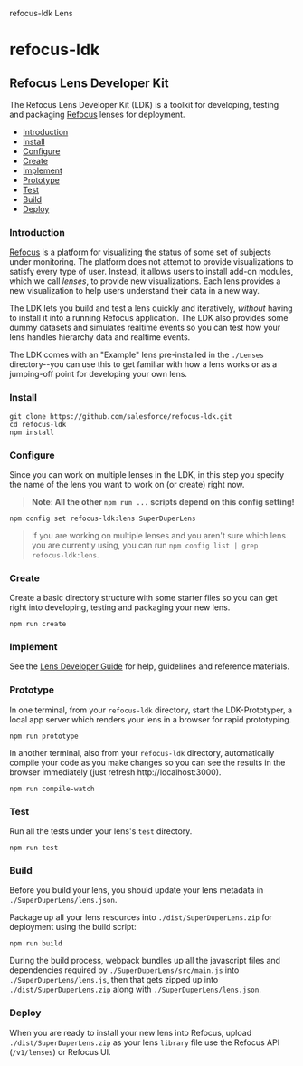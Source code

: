 refocus-ldk Lens 

# refocus-ldk

## Refocus Lens Developer Kit

The Refocus Lens Developer Kit (LDK) is a toolkit for developing, testing and packaging [Refocus](https://github.com/salesforce/refocus) lenses for deployment.

- [Introduction](#introduction)
- [Install](#install)
- [Configure](#configure)
- [Create](#create)
- [Implement](#implement)
- [Prototype](#prototype)
- [Test](#test)
- [Build](#build)
- [Deploy](#deploy)

### Introduction

[Refocus](https://github.com/salesforce/refocus) is a platform for visualizing the status of some set of subjects under monitoring. The platform does not attempt to provide visualizations to satisfy every type of user. Instead, it allows users to install add-on modules, which we call *lenses*, to provide new visualizations. Each lens provides a new visualization to help users understand their data in a new way. 

The LDK lets you build and test a lens quickly and iteratively, *without* having to install it into a running Refocus application. The LDK also provides some dummy datasets and simulates realtime events so you can test how your lens handles hierarchy data and realtime events.

The LDK comes with an "Example" lens pre-installed in the `./Lenses` directory--you can use this to get familiar with how a lens works or as a jumping-off point for developing your own lens.

### Install

```
git clone https://github.com/salesforce/refocus-ldk.git
cd refocus-ldk
npm install
```

### Configure

Since you can work on multiple lenses in the LDK, in this step you specify the name of the lens you want to work on (or create) right now.

> **Note: All the other `npm run ...` scripts depend on this config setting!**

```
npm config set refocus-ldk:lens SuperDuperLens
```

> If you are working on multiple lenses and you aren't sure which lens you are currently using, you can run `npm config list | grep refocus-ldk:lens`.

### Create

Create a basic directory structure with some starter files so you can get right into developing, testing and packaging your new lens.

```
npm run create
```

### Implement

See the [Lens Developer Guide](LensDeveloperGuide.md) for help, guidelines and reference materials.

### Prototype

In one terminal, from your `refocus-ldk` directory, start the LDK-Prototyper, a local app server which renders your lens in a browser for rapid prototyping.

```
npm run prototype
```

In another terminal, also from your `refocus-ldk` directory, automatically compile your code as you make changes so you can see the results in the browser immediately (just refresh http://localhost:3000).

```
npm run compile-watch
```

### Test

Run all the tests under your lens's `test` directory.

```
npm run test
```

### Build

Before you build your lens, you should update your lens metadata in `./SuperDuperLens/lens.json`.

Package up all your lens resources into `./dist/SuperDuperLens.zip` for deployment using the build script:

```
npm run build
```

During the build process, webpack bundles up all the javascript files and dependencies required by `./SuperDuperLens/src/main.js` into `./SuperDuperLens/lens.js`, then that gets zipped up into `./dist/SuperDuperLens.zip` along with `./SuperDuperLens/lens.json`.

### Deploy
When you are ready to install your new lens into Refocus, upload `./dist/SuperDuperLens.zip` as your lens `library` file use the Refocus API (`/v1/lenses`) or Refocus UI.
